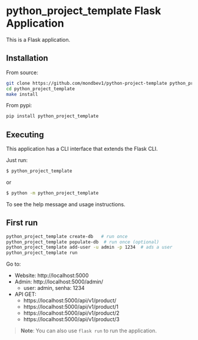 # python_project_template Flask Application

This is a Flask application.

## Installation

From source:

```bash
git clone https://github.com/mondbev1/python-project-template python_project_template
cd python_project_template
make install
```

From pypi:

```bash
pip install python_project_template
```

## Executing

This application has a CLI interface that extends the Flask CLI.

Just run:

```bash
$ python_project_template
```

or

```bash
$ python -m python_project_template
```

To see the help message and usage instructions.

## First run

```bash
python_project_template create-db   # run once
python_project_template populate-db  # run once (optional)
python_project_template add-user -u admin -p 1234  # ads a user
python_project_template run
```

Go to:

- Website: http://localhost:5000
- Admin: http://localhost:5000/admin/
  - user: admin, senha: 1234
- API GET:
  - https://localhost:5000/api/v1/product/
  - https://localhost:5000/api/v1/product/1
  - https://localhost:5000/api/v1/product/2
  - https://localhost:5000/api/v1/product/3


> **Note**: You can also use `flask run` to run the application.
